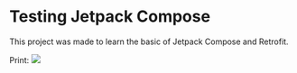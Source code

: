 # Testing Jetpack Compose

This project was made to learn the basic of Jetpack Compose and Retrofit.

Print:
<img src="https://i.imgur.com/ptae5GJ.png">

